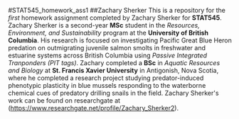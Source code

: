 #STAT545_homework_ass1
##Zachary Sherker
This is a repository for the *first* homework assignment completed by Zachary Sherker for **STAT545**.
Zachary Sherker is a second-year **MSc** student in the *Resources, Environment, and Sustainability* program at the **University of British Columbia**. His research is focused on investigating Pacific Great Blue Heron predation on outmigrating juvenile salmon smolts in freshwater and estuarine systems across British Columbia using *Passive Integrated Tranponders (PIT tags)*. Zachary completed a **BSc** in *Aquatic Resources and Biology* at **St. Francis Xavier University** in Antigonish, Nova Scotia, where he completed a research project studying predator-induced phenotypic plasticity in blue mussels responding to the waterborne chemical cues of predatory drilling snails in the field.
Zachary Sherker's work can be found on researchgate at (https://www.researchgate.net/profile/Zachary_Sherker2).

